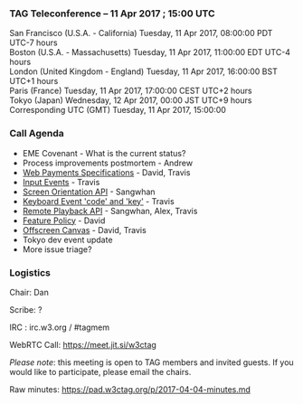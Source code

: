 ### TAG Teleconference – 11 Apr 2017 ; 15:00 UTC

San Francisco (U.S.A. - California)	Tuesday, 11 Apr 2017, 08:00:00	PDT	UTC-7 hours  
Boston (U.S.A. - Massachusetts)	Tuesday, 11 Apr 2017, 11:00:00	EDT	UTC-4 hours  
London (United Kingdom - England)	Tuesday, 11 Apr 2017, 16:00:00	BST	UTC+1 hours  
Paris (France)	Tuesday, 11 Apr 2017, 17:00:00	CEST	UTC+2 hours  
Tokyo (Japan)	Wednesday, 12 Apr 2017, 00:00	JST	UTC+9 hours  
Corresponding UTC (GMT)	Tuesday, 11 Apr 2017, 15:00:00	 

### Call Agenda

* EME Covenant - What is the current status?
* Process improvements postmortem - Andrew
* [Web Payments Specifications](https://github.com/w3ctag/spec-reviews/issues/152) - David, Travis
* [Input Events](https://github.com/w3ctag/spec-reviews/issues/160) - Travis
* [Screen Orientation API](https://github.com/w3ctag/spec-reviews/issues/157) - Sangwhan
* [Keyboard Event 'code' and 'key'](https://github.com/w3ctag/spec-reviews/issues/155) - Travis
* [Remote Playback API](https://github.com/w3ctag/spec-reviews/issues/145) - Sangwhan, Alex, Travis
* [Feature Policy](https://github.com/w3ctag/spec-reviews/issues/159) - David
* [Offscreen Canvas](https://github.com/w3ctag/spec-reviews/issues/141) - David, Travis
* Tokyo dev event update
* More issue triage?

### Logistics

Chair: Dan

Scribe: ?

IRC : irc.w3.org / #tagmem

WebRTC Call: https://meet.jit.si/w3ctag

*Please note*: this meeting is open to TAG members and invited guests. If you would like to participate, please email the chairs.

Raw minutes: https://pad.w3ctag.org/p/2017-04-04-minutes.md
